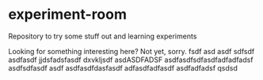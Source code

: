 # experiment-room
Repository to try some stuff out and learning experiments

Looking for something interesting here? Not yet, sorry.
fsdf
asd
asdf
sdfsdf
asdfasdf
jjdsfadsfasdf
dxvkljsdf
asdASDFADSF
asdfasdfsdfasdfadfadfadsf
asdfsdfasdf
asdf
asdfasdfdasfasdf
adfasdfadfasdf
asdfadfadsf
qsdsd
